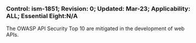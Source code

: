 ### Control: ism-1851; Revision: 0; Updated: Mar-23; Applicability: ALL; Essential Eight:N/A
<p>The OWASP API Security Top 10 are mitigated in the development of web APIs.</p>